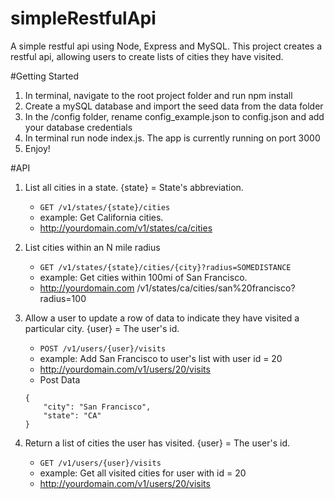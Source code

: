 # simpleRestfulApi
A simple restful api using Node, Express and MySQL.  This project creates a restful api, allowing users to create lists of cities they have visited.

#Getting Started
1. In terminal, navigate to the root project folder and run npm install
2. Create a mySQL database and import the seed data from the data folder
3. In the /config folder, rename config_example.json to config.json and add your database credentials
4. In terminal run node index.js.  The app is currently running on port 3000
5. Enjoy!

#API
1. List all cities in a state.  {state} = State's abbreviation.  
	- `GET /v1/states/{state}/cities`
	- example: Get California cities.
	- http://yourdomain.com/v1/states/ca/cities

2. List cities within an N mile radius
	- `GET /v1/states/{state}/cities/{city}?radius=SOMEDISTANCE`
	- example: Get cities within 100mi of San Francisco.
	- http://yourdomain.com /v1/states/ca/cities/san%20francisco?radius=100
 
3. Allow a user to update a row of data to indicate they have visited a particular city. {user} = The user's id.
	- `POST /v1/users/{user}/visits`
	- example: Add San Francisco to user's list with user id = 20
	- http://yourdomain.com/v1/users/20/visits
	- Post Data
	```
	{
		"city": "San Francisco",
		"state": "CA"
	}
	```
4. Return a list of cities the user has visited. {user} = The user's id.
	- `GET /v1/users/{user}/visits`
	- example: Get all visited cities for user with id = 20
	- http://yourdomain.com/v1/users/20/visits
	

